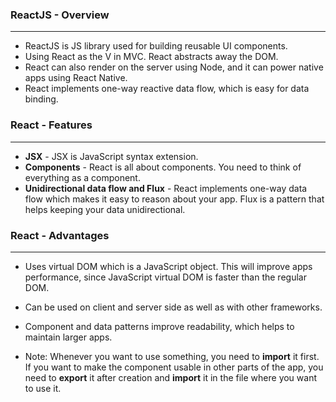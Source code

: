 ### ReactJS - Overview
---
* ReactJS is JS library used for building reusable UI components. 
* Using React as the V in MVC. React abstracts away the DOM. 
* React can also render on the server using Node, and it can power native apps using React Native.
* React implements one-way reactive data flow, which is easy for data binding.

### React - Features
---
* **JSX** - JSX is JavaScript syntax extension.
* **Components** - React is all about components. You need to think of everything as a component.
* **Unidirectional data flow and Flux** - React implements one-way data flow which makes it easy to reason about your app. Flux is a pattern that helps keeping your data unidirectional.

### React - Advantages
---
* Uses virtual DOM which is a JavaScript object. This will improve apps performance, since JavaScript virtual DOM is faster than the regular DOM.
* Can be used on client and server side as well as with other frameworks.
* Component and data patterns improve readability, which helps to maintain larger
apps.

* Note: Whenever you want to use something, you need to **import** it first. If you want to make the component usable in other parts of the app, you need to **export** it after creation and **import** it in the file where you want to use it.
